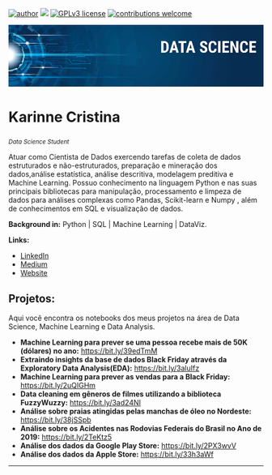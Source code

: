 [![author](https://img.shields.io/badge/author-KarinneCristina-red.svg)](https://www.linkedin.com/in/karinnecristinapereira/) [![](https://img.shields.io/badge/python-3.7+-blue.svg)](https://www.python.org/downloads/release/python-365/) [![GPLv3 license](https://img.shields.io/badge/License-GPLv3-blue.svg)](http://perso.crans.org/besson/LICENSE.html) [![contributions welcome](https://img.shields.io/badge/contributions-welcome-brightgreen.svg?style=flat)](https://github.com/karinnecristina/Data-Science)

<p align="center">
  <img src="banner.png" >
</p>

# Karinne Cristina
<sub>*Data Science Student*</sub>

Atuar como Cientista de Dados exercendo tarefas de coleta de dados estruturados e não-estruturados, preparação e mineração dos dados,análise estatística, análise descritiva, modelagem preditiva e Machine Learning. Possuo conhecimento na linguagem Python e nas suas principais bibliotecas para manipulação, processamento e limpeza de dados para análises complexas como Pandas, Scikit-learn e Numpy , além de conhecimentos em SQL e visualização de dados. 

**Background in:** Python | SQL | Machine Learning | DataViz.

**Links:**
* [LinkedIn](https://www.linkedin.com/in/karinnecristinapereira/)
* [Medium](https://medium.com/@KarinneCristina)
* [Website](https://karinneristina.glitch.me/)


## Projetos:
Aqui você encontra os notebooks dos meus projetos na área de Data Science, Machine Learning e Data Analysis. 

* **Machine Learning para prever se uma pessoa recebe mais de 50K (dólares) no ano:** https://bit.ly/39edTmM
* **Extraindo insights da base de dados Black Friday através da Exploratory Data Analysis(EDA):** https://bit.ly/3aluIfz
* **Machine Learning para prever as vendas para a Black Friday:** https://bit.ly/2uQIGHm
* **Data cleaning em gêneros de filmes utilizando a biblioteca FuzzyWuzzy:** https://bit.ly/3ad24NI
* **Análise sobre praias atingidas pelas manchas de óleo no Nordeste:** https://bit.ly/38jSSpb
* **Análise sobre os Acidentes nas Rodovias Federais do Brasil no Ano de 2019:** https://bit.ly/2TeKtz5
* **Análise dos dados da Google Play Store:** https://bit.ly/2PX3wvV
* **Análise dos dados da Apple Store:** https://bit.ly/33h3aWf
---
